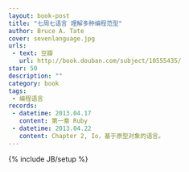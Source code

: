 ```yaml
---
layout: book-post 
title: "七周七语言 理解多种编程范型"
author: Bruce A. Tate
cover: sevenlanguage.jpg
urls:
 - text: 豆瓣
   url: http://book.douban.com/subject/10555435/
star: 50
description: ""
category: book 
tags: 
 - 编程语言
records:
 - datetime: 2013.04.17
   content: 第一章 Ruby
 - datetime: 2013.04.22
   content: Chapter 2, Io，基于原型对象的语言。
---
```

{% include JB/setup %}

